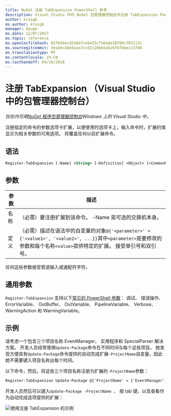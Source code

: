 ```yaml
---
title: NuGet 注册 TabExpansion PowerShell 参考
description: Visual Studio 中的 NuGet 包管理器控制台中注册 TabExpansion PowerShell 命令参考。
author: kraigb
ms.author: kraigb
manager: douge
ms.date: 12/07/2017
ms.topic: reference
ms.openlocfilehash: 02f6d4ecd246b7ce5425cf56ade10789cf03113c
ms.sourcegitcommit: 3eab9c4dd41ea7ccd2c28bb5ab16f6fbbec13708
ms.translationtype: MT
ms.contentlocale: zh-CN
ms.lasthandoff: 04/26/2018
---
```

# <a name="register-tabexpansion-package-manager-console-in-visual-studio"></a>注册 TabExpansion （Visual Studio 中的包管理器控制台）

*仅在内可用[NuGet 程序包管理器控制台](package-manager-console.md)Windows 上的 Visual Studio 中。*

注册指定的命令的参数选项卡扩展，以便使用时选项卡上，输入命令时，扩展的值显示为相关参数的可用选项。 将覆盖任何以前扩展命令。

## <a name="syntax"></a>语法

```ps
Register-TabExpansion [-Name] <String> [-Definition] <Object> [<CommonParameters>]
```

## <a name="parameters"></a>参数

| 参数 | 描述 |
| --- | --- |
| 名称 | （必需）要注册扩展到该命令。 -Name 是可选的交换机本身。 |
| 定义 | （必需）描述在语法中的自变量的对象`@{'<parameter>' = {'<value1>', '<value2>', ...}}`其中`<parameter>`是要修改的参数和每个名称`<value>`提供特定的扩展。 接受单引号和双引号。 |

任何这些参数接受管道输入或通配符字符。

## <a name="common-parameters"></a>通用参数

`Register-TabExpansion` 支持以下[常见的 PowerShell 参数](http://go.microsoft.com/fwlink/?LinkID=113216)： 调试、 错误操作、 ErrorVariable、 OutBuffer、 OutVariable、 PipelineVariable、 Verbose、 WarningAction 和 WarningVariable。

## <a name="examples"></a>示例

请考虑一个包含三个项目名称 EventManager、 实用程序和 SpecialParser 解决方案。 开发人员经常使用`Update-Package`命令在不同时间与每个这些项目。 她发现方便具有`Update-Package`命令提供的自动完成扩展`-ProjectName`自变量，因此她不需要键入项目名称出每个时间。 

以下命令，然后，将这些三个项目名称注册为扩展的`-ProjectName`参数：

```ps
Register-TabExpansion Update-Package @{'ProjectName' = {'EventManager', 'Utilities', 'SpecialParser'}}    
```

开发人员然后可以键入`Update-Package -ProjectName `、 按 tab 键，以及查看作为自动完成选项提供的扩展：

![使用注册 TabExpansion 的示例](media/Register-TabExpansion-Example.png)
